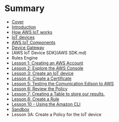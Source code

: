 # Summary

* [Cover](README.md)
* [Introduction](documentation/Introduction.md)
* [How AWS IoT works](how_aws_iot_works.md)
* [IoT devices](iot_devices.md)
* [AWS IoT Components](aws_iot_components.md)
* [Device Gateway](device_gateway.md)
* [AWS IoT Device SDK](AWS SDK.md)
* Rules Engine
* [Lesson 1: Creating an AWS Account](lesson_1_creating_an_aws_account.md)
* [Lesson 2: Explore the AWS Console](lesson_2_explore_the_aws_console.md)
* [Lesson 3: Create an IoT device](lesson_3_create_an_iot_device.md)
* [Lesson 4: Create a Certificate](lesson_4_create_a_certificate.md)
* [Lesson 5: Testing the Comunication Edison to AWS](lesson_5_testing_comm.md)
* [Lesson 6: Review the Policy](lesson_5_create_a_policy.md)
* [Lesson 7: Creating a Table to store our results.](lesson_7_creating_a_table_to_store_our_results.md)
* [Lesson 8: Create a Rule](lesson_8_create_a_rule.md)
* [Lesson 10 - Using the Amazon CLI](lesson_10_-_using_the_amazon_cli.md)
* [Sandbox](documentation/sandbox.md)
* Lesson 3A: Create a Policy for the IoT device

